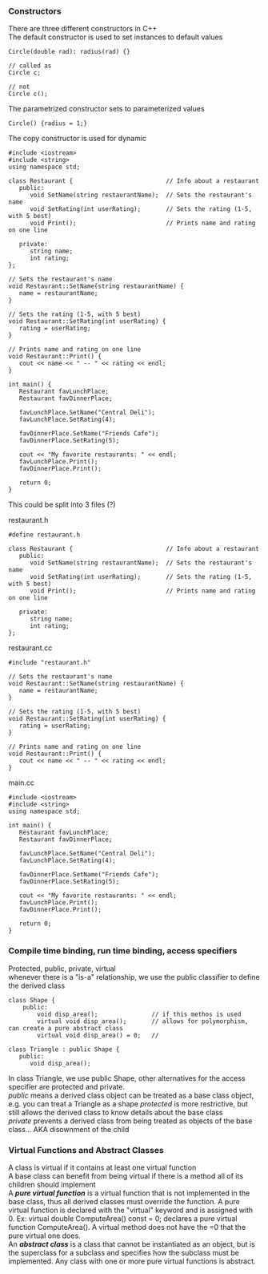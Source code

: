 ### Constructors
There are three different constructors in C++  
The default constructor is used to set instances to default values  
```
Circle(double rad): radius(rad) {}
```
```
// called as
Circle c;

// not
Circle c();
```
The parametrized constructor sets to parameterized values  
```
Circle() {radius = 1;}
```
The copy constructor is used for dynamic 

```
#include <iostream>
#include <string>
using namespace std;

class Restaurant {                          // Info about a restaurant
   public:
      void SetName(string restaurantName);  // Sets the restaurant's name
      void SetRating(int userRating);       // Sets the rating (1-5, with 5 best)
      void Print();                         // Prints name and rating on one line
   
   private:
      string name;
      int rating;
};

// Sets the restaurant's name
void Restaurant::SetName(string restaurantName) {
   name = restaurantName;
}

// Sets the rating (1-5, with 5 best)
void Restaurant::SetRating(int userRating) {
   rating = userRating;
}

// Prints name and rating on one line
void Restaurant::Print() {
   cout << name << " -- " << rating << endl;
}

int main() {
   Restaurant favLunchPlace;
   Restaurant favDinnerPlace;
   
   favLunchPlace.SetName("Central Deli");
   favLunchPlace.SetRating(4);
   
   favDinnerPlace.SetName("Friends Cafe");
   favDinnerPlace.SetRating(5);
   
   cout << "My favorite restaurants: " << endl;
   favLunchPlace.Print();
   favDinnerPlace.Print();
   
   return 0;
}
```

This could be split into 3 files (?)
  
restaurant.h
```
#define restaurant.h

class Restaurant {                          // Info about a restaurant
   public:
      void SetName(string restaurantName);  // Sets the restaurant's name
      void SetRating(int userRating);       // Sets the rating (1-5, with 5 best)
      void Print();                         // Prints name and rating on one line
   
   private:
      string name;
      int rating;
};
```
  
restaurant.cc
```
#include "restaurant.h"

// Sets the restaurant's name
void Restaurant::SetName(string restaurantName) {
   name = restaurantName;
}

// Sets the rating (1-5, with 5 best)
void Restaurant::SetRating(int userRating) {
   rating = userRating;
}

// Prints name and rating on one line
void Restaurant::Print() {
   cout << name << " -- " << rating << endl;
}
```
  
main.cc
```
#include <iostream>
#include <string>
using namespace std;

int main() {
   Restaurant favLunchPlace;
   Restaurant favDinnerPlace;
   
   favLunchPlace.SetName("Central Deli");
   favLunchPlace.SetRating(4);
   
   favDinnerPlace.SetName("Friends Cafe");
   favDinnerPlace.SetRating(5);
   
   cout << "My favorite restaurants: " << endl;
   favLunchPlace.Print();
   favDinnerPlace.Print();
   
   return 0;
}
```

### Compile time binding, run time binding, access specifiers
Protected, public, private, virtual  
whenever there is a "is-a" relationship, we use the public classifier to define the derived class

```
class Shape {
	public:
		void disp_area();				// if this methos is used
      	virtual void disp_area();		// allows for polymorphism, can create a pure abstract class
		virtual void disp_area() = 0; 	// 

class Triangle : public Shape {
   public:
      void disp_area();
```
In class Triangle, we use public Shape, other alternatives for the access specifier are protected and private.  
*public* means a derived class object can be treated as a base class object, e.g. you can treat a Triangle as a shape
*protected* is more restrictive, but still allows the derived class to know details about the base class  
*private* prevents a derived class from being treated as objects of the base class... AKA disownment of the child

### Virtual Functions and Abstract Classes
A class is virtual if it contains at least one virtual function  
A base class can benefit from being virtual if there is a method all of its children should implement  
A ***pure virtual function*** is a virtual function that is not implemented in the base class, thus all derived classes must override the function. A pure virtual function is declared with the "virtual" keyword and is assigned with 0. Ex: virtual double ComputeArea() const = 0; declares a pure virtual function ComputeArea(). A virtual method does not have the =0 that the pure virtual one does.  
An ***abstract class*** is a class that cannot be instantiated as an object, but is the superclass for a subclass and specifies how the subclass must be implemented. Any class with one or more pure virtual functions is abstract.
